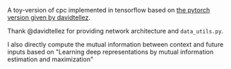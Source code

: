 A toy-version of cpc implemented in tensorflow based on [the pytorch version given by davidtellez](https://github.com/davidtellez/contrastive-predictive-coding).

Thank @davidtellez for providing network architecture and `data_utils.py`. 

I also directly compute the mutual information between context and future inputs based on "Learning deep representations by mutual information estimation and maximization"
